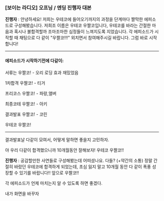 ### [보이는 라디오] 오프닝 / 엔딩 진행자 대본

**진행자** :  안녕하세요! 저희는 우테코에 들어오기까지의 과정을 단계마다 짤막한 에피소드로 구성해봤습니다. 저희조 이름은 우테코 우짤코입니다, 우테코를 바라는 간절한 마음과 혹시나 불합격할까 조마조마한 심정들이 느껴지도록 지었습니다. 각 에피소드가 시작할 때 채팅으로 다 같이 "우짤코!!!" 외치면서 참여해주시길 바랍니다. 그럼 바로 시작합니다!

---

#### 에피소드가 시작하기전에 다같이:

서류는 우짤코! - 오리 로딩 효과 재밌었음

1차합격 우짤코! - 티거

프리코스 우짤코! - 파랑,앨버

최종코테 우짤코! - 아키

결과발표 우짤코! - 코린

우테코 우짤코!

---

결과발표날 다같이 모여서, 어떻게 말하면 좋을지 고민하자.

야 우리 다같이 합격했으니까 10개월동안 잘해보자! 우테코 우짤코!!

**진행자** : 공감할만한 사연들로 구성해봤는데 어떠셨나요. 다들? (+약간의 소통)
정말 간절히 바랐던 우테코에 합격하게 되었는데, 초심 잃지 말고 10개월 동안 다 같이 폭풍 성장할 수 있기를 바랍니다!! 앞으로 우짤코!!



각 에피소드가 언제 마치는지 알 수 있도록 하면 좋겠다.

내가 화면을 바꾸자



